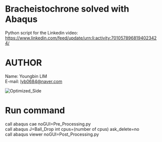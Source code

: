 # Bracheistochrone solved with Abaqus
Python script for the Linkedin video: \
https://www.linkedin.com/feed/update/urn:li:activity:7010578968194023424/

# AUTHOR
Name: Youngbin LIM \
E-mail: lyb0684@naver.com

![Optimized_Side](https://github.com/YB-LIM/Brachistochrone/assets/105615106/580ffa30-79f1-4be8-8330-2c0c2f37ac9e)

# Run command
call abaqus cae noGUI=Pre_Processing.py\
call abaqus J=Ball_Drop int cpus=(number of cpus) ask_delete=no\
call abaqus viewer noGUI=Post_Processing.py
